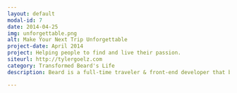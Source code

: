 ```yaml
---
layout: default
modal-id: 7
date: 2014-04-25
img: unforgettable.png
alt: Make Your Next Trip Unforgettable
project-date: April 2014
project: Helping people to find and live their passion.
siteurl: http://tylergoelz.com
category: Transformed Beard's Life
description: Beard is a full-time traveler & front-end developer that believes the key to living a passion driven lifestyle is a balance in work-life happiness. Here's his awesome website.

---
```

